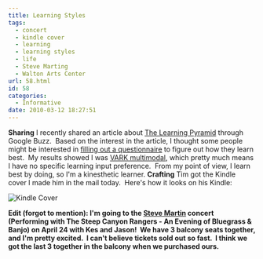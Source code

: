 ```yaml
---
title: Learning Styles
tags:
  - concert
  - kindle cover
  - learning
  - learning styles
  - life
  - Steve Marting
  - Walton Arts Center
url: 58.html
id: 58
categories:
  - Informative
date: 2010-03-12 18:27:51
---
```


**Sharing** I recently shared an article about [The Learning Pyramid](http://stephenslighthouse.com/2010/02/26/the-learning-pyramid/) through Google Buzz.  Based on the interest in the article, I thought some people might be interested in [filling out a questionnaire](http://www.vark-learn.com/english/page.asp?p=questionnaire) to figure out how they learn best.  My results showed I was [VARK multimodal](http://www.vark-learn.com/english/page.asp?p=multimodal), which pretty much means I have no specific learning input preference.  From my point of view, I learn best by doing, so I'm a kinesthetic learner. **Crafting** Tim got the Kindle cover I made him in the mail today.  Here's how it looks on his Kindle:

![](http://lh5.ggpht.com/_Z0Qvrraz-8E/S5rSKqrQfbI/AAAAAAAAALM/RRSRfO3nfG0/s912/2010-03-12%2018.32.28.jpg "Kindle Cover")

**Edit (forgot to mention): I'm going to the [Steve Martin](http://tickets.waltonartscenter.org/calendar/view.asp?id=4761) concert (**Performing with The Steep Canyon Rangers -** An Evening of Bluegrass & Banjo) on April 24 with Kes and Jason!  We have 3 balcony seats together, and I'm pretty excited.  I can't believe tickets sold out so fast.  I think we got the last 3 together in the balcony when we purchased ours.**